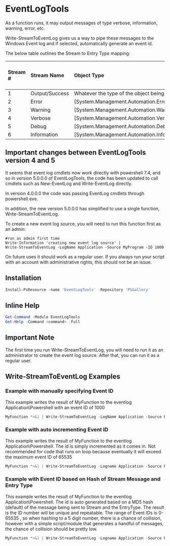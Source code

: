 # EventLogTools

As a function runs, it may output messages of type verbose, information,
warning, error, etc.

Write-StreamToEventLog gives us a way to pipe these messages to the Windows Event
log and if selected, automatically generate an event id.

The below table outlines the Stream to Entry Type mapping:

| Stream # | Stream Name    | Object Type                                      | Resulting Windows Event Entry Type |
|:---------|:---------------|:-------------------------------------------------|:-----------------------------------|
| 1        | Output/Success | Whatever the type of the object being output is  | Information                        |
| 2        | Error          | [System.Management.Automation.ErrorRecord]       | Error                              |
| 3        | Warning        | [System.Management.Automation.WarningRecord]     | Warning                            |
| 4        | Verbose        | [System.Management.Automation.VerboseRecord]     | Information                        |
| 5        | Debug          | [System.Management.Automation.DebugRecord]       | Information                        |
| 6        | Information    | [System.Management.Automation.InformationRecord] | Information                        |

## Important changes between EventLogTools version 4 and 5

It seems that event log cmdlets now work directly with powershell 7.4, and so
in version 5.0.0.0 of EventLogTools, the code has been updated to call cmdlets
such as New-EventLog and Write-EventLog directly.

In version 4.0.0.0 the code was passing EventLog cmdlets through powershell.exe.

In addition, the new version 5.0.0.0 has simplified to use a single function,
Write-StreamToEventLog.

To create a new event log source, you will need to run this function first as an admin:

```pwsh
#run as admin first time
Write-Information 'creating new event log source' |
Write-StreamToEventLog -LogName Application -Source MyProgram -ID 1000
```

On future uses it should work as a regular user. If you always run your script with
an account with administrative rights, this should not be an issue.

## Installation

```powershell
Install-PsResource -name 'EventLogTools' -Repository 'PSGallery'
```

## Inline Help

```powershell
Get-Command -Module EventLogTools
Get-Help -Command <command> -Full
```

## Important Note

The first time you run Write-StreamToEventLog, you will need to run it as an administrator
to create the event log source. After that, you can run it as a regular user.

## Write-StreamToEventLog Examples

### Example with manually specifying Event ID

This example writes the result of MyFunction to the eventlog Application\Powershell with an event ID of 1000

```powershell
MyFunction *>&1 | Write-StreamToEventLog -LogName Application -Source Powershell -ID 1000
```

### Example with auto incrementing Event ID

This example writes the result of MyFunction to the eventlog Application\Powershell.
The id is simply incremented as it comes in. Not recommended for code that runs on loop because eventually
it will exceed the maximum event ID of 65535

```powershell
MyFunction *>&1 | Write-StreamToEventLog -Logname Application -Source Powershell -AutoID Increment
```

### Example with Event ID based on Hash of Stream Message and Entry Type

This example writes the result of MyFunction to the eventlog Application\Powershell.
The id is auto generated based on a MD5 hash (default) of the message being sent to Stream and the EntryType.
The result is the ID number will be unique and repeatable.
The range of Event IDs is 0-65535 , so when hashing to a 5 digit number, there is a chance of collision, however with
a simple script/module that generates a handful of messages, the chance of collision should be pretty low.

```powershell
MyFunction *>&1 | Write-StreamToEventLog -Logname Application -Source Powershell -AutoID Hash
```
